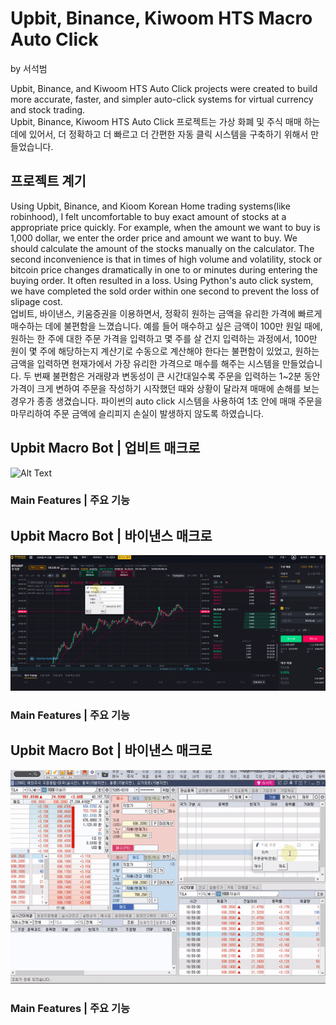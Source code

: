 # Upbit, Binance, Kiwoom HTS Macro Auto Click
by 서석범

Upbit, Binance, and Kiwoom HTS Auto Click projects were created to build more accurate, faster, and simpler auto-click systems for virtual currency and stock trading.  
Upbit, Binance, Kiwoom HTS Auto Click 프로젝트는 가상 화폐 및 주식 매매 하는데에 있어서, 더 정확하고 더 빠르고 더 간편한 자동 클릭 시스템을 구축하기 위해서 만들었습니다.


## 프로젝트 계기
Using Upbit, Binance, and Kioom Korean Home trading systems(like robinhood), I felt uncomfortable to buy exact amount of stocks at a appropriate price quickly. For example, when the amount we want to buy is 1,000 dollar, we enter the order price and amount we want to buy. We should calculate the amount of the stocks manually on the calculator. The second inconvenience is that in times of high volume and volatility, stock or bitcoin price changes dramatically in one to or minutes during entering the buying order. It often resulted in a loss. Using Python's auto click system, we have completed the sold order within one second to prevent the loss of slipage cost.  
업비트, 바이낸스, 키움증권을 이용하면서, 정확히 원하는 금액을 유리한 가격에 빠르게 매수하는 데에 불편함을 느꼈습니다. 예를 들어 매수하고 싶은 금액이 100만 원일 때에, 원하는 한 주에 대한 주문 가격을 입력하고 몇 주를 살 건지 입력하는 과정에서, 100만 원이 몇 주에 해당하는지 계산기로 수동으로 계산해야 한다는 불편함이 있었고, 원하는 금액을 입력하면 현재가에서 가장 유리한 가격으로 매수를 해주는 시스템을 만들었습니다. 두 번째 불편함은 거래량과 변동성이 큰 시간대일수록 주문을 입력하는 1~2분 동안 가격이 크게 변하여 주문을 작성하기 시작했던 때와 상황이 달라져 매매에 손해를 보는 경우가 종종 생겼습니다. 파이썬의 auto click 시스템을 사용하여 1초 안에 매매 주문을 마무리하여 주문 금액에 슬리피지 손실이 발생하지 않도록 하였습니다.

## Upbit Macro Bot | 업비트 매크로
![Alt Text](./Assets/upbit_gif.gif)
### Main Features | 주요 기능
## Upbit Macro Bot | 바이낸스 매크로
![Alt Text](./Assets/binance_gif.gif)
### Main Features | 주요 기능

## Upbit Macro Bot | 바이낸스 매크로
![Alt Text](./Assets/kiwoom_gif.gif)
### Main Features | 주요 기능   
<!-- ![Alt Text](https://media.giphy.com/media/vFKqnCdLPNOKc/giphy.gif) -->